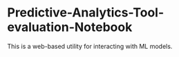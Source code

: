 # Predictive-Analytics-Tool-evaluation-Notebook

This is a web-based utility for interacting with ML models. 
